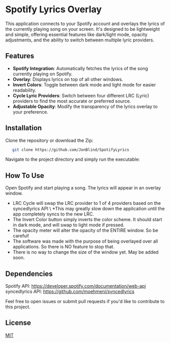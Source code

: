 # Spotify Lyrics Overlay

This application connects to your Spotify account and overlays the lyrics of the currently playing song on your screen. It's designed to be lightweight and simple, offering essential features like dark/light mode, opacity adjustments, and the ability to switch between multiple lyric providers.

## Features

- **Spotify Integration**: Automatically fetches the lyrics of the song currently playing on Spotify.
- **Overlay**: Displays lyrics on top of all other windows.
- **Invert Colors**: Toggle between dark mode and light mode for easier readability.
- **Cycle Lyric Providers**: Switch between four different LRC (Lyric) providers to find the most accurate or preferred source.
- **Adjustable Opacity**: Modify the transparency of the lyrics overlay to your preference.

## Installation

Clone the repository or download the Zip:

```bash
   git clone https://github.com/JonBlind/SpotifyLyrics
```

Navigate to the project directory and simply run the executable:

## How To Use
Open Spotify and start playing a song. The lyrics will appear in an overlay window.

- LRC Cycle will swap the LRC provider to 1 of 4 providers based on the syncedlyrics API \ *This may greatly slow down the application until the app completely syncs to the new LRC.
- The Invert Color button simply inverts the color scheme. It should start in dark mode, and will swap to light mode if pressed.
- The opacity meter will alter the opacity of the ENTIRE window. So be careful!
- The software was made with the purpose of being overlayed over all applications. So there is NO feature to stop that.
- There is no way to change the size of the window yet. May be added soon.

## Dependencies
Spotify API: https://developer.spotify.com/documentation/web-api \
syncedlyrics API: https://github.com/moehmeni/syncedlyrics


Feel free to open issues or submit pull requests if you'd like to contribute to this project.


## License

[MIT](https://choosealicense.com/licenses/mit/)


